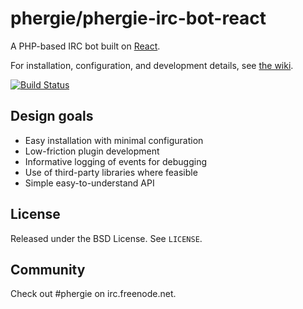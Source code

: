 # phergie/phergie-irc-bot-react

A PHP-based IRC bot built on [React](http://reactphp.org).

For installation, configuration, and development details, see [the wiki](https://github.com/phergie/phergie-irc-bot-react/wiki).

[![Build Status](https://secure.travis-ci.org/phergie/phergie-irc-bot-react.png?branch=master)](http://travis-ci.org/phergie/phergie-irc-bot-react)

## Design goals

* Easy installation with minimal configuration
* Low-friction plugin development
* Informative logging of events for debugging
* Use of third-party libraries where feasible
* Simple easy-to-understand API

## License

Released under the BSD License. See `LICENSE`.

## Community

Check out #phergie on irc.freenode.net.

